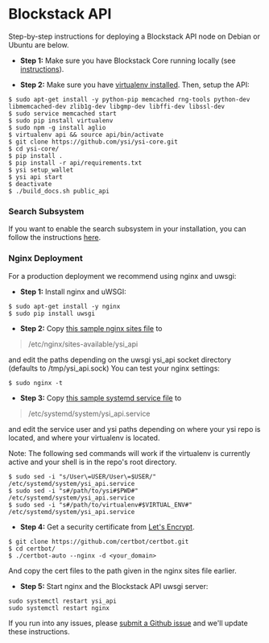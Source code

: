 # Blockstack API 

Step-by-step instructions for deploying a Blockstack API node on Debian or 
Ubuntu are below.

- **Step 1:** Make sure you have Blockstack Core running locally (see [instructions](https://github.com/ysi/ysi-core/blob/master/README.md#quick-start)). 

- **Step 2:** Make sure you have [virtualenv installed](http://docs.python-guide.org/en/latest/dev/virtualenvs/). 
Then, setup the API:
``` 
$ sudo apt-get install -y python-pip memcached rng-tools python-dev libmemcached-dev zlib1g-dev libgmp-dev libffi-dev libssl-dev 
$ sudo service memcached start
$ sudo pip install virtualenv
$ sudo npm -g install aglio
$ virtualenv api && source api/bin/activate
$ git clone https://github.com/ysi/ysi-core.git
$ cd ysi-core/
$ pip install .
$ pip install -r api/requirements.txt
$ ysi setup_wallet
$ ysi api start
$ deactivate
$ ./build_docs.sh public_api
```

### Search Subsystem

If you want to enable the search subsystem in your installation, you can
follow the instructions [here](search.md).

### Nginx Deployment

For a production deployment we recommend using nginx and uwsgi:

- **Step 1:** Install nginx and uWSGI:
```
$ sudo apt-get install -y nginx
$ sudo pip install uwsgi
```
- **Step 2:** Copy [this sample nginx sites file](../api/nginx/config/nginx_sites-available/ysi_api) to

> /etc/nginx/sites-available/ysi_api

and edit the paths depending on the uwsgi ysi_api socket directory (defaults to /tmp/ysi_api.sock) 
You can test your nginx settings:
```
$ sudo nginx -t
```
- **Step 3:** Copy [this sample systemd service file](../api/nginx/config/systemd_system/ysi_api.service) to

> /etc/systemd/system/ysi_api.service

and edit the service user and ysi paths depending on where your ysi repo is located, and 
where your virtualenv is located. 

Note: The following sed commands will work if the virtualenv is currently active and your shell is in the repo's root directory.

```
$ sudo sed -i "s/User\=USER/User\=$USER/" /etc/systemd/system/ysi_api.service
$ sudo sed -i "s#/path/to/ysi#$PWD#" /etc/systemd/system/ysi_api.service
$ sudo sed -i "s#/path/to/virtualenv#$VIRTUAL_ENV#" /etc/systemd/system/ysi_api.service
```

- **Step 4:** Get a security certificate from [Let's Encrypt](https://letsencrypt.org/).
```
$ git clone https://github.com/certbot/certbot.git
$ cd certbot/
$ ./certbot-auto --nginx -d <your_domain>
```

And copy the cert files to the path given in the nginx sites file earlier.

- **Step 5:** Start nginx and the Blockstack API uwsgi server:
```
sudo systemctl restart ysi_api
sudo systemctl restart nginx
```

If you run into any issues, please [submit a Github issue](https://github.com/ysi/ysi-core/issues) and we'll update these
instructions.
